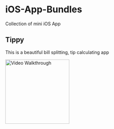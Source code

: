 # iOS-App-Bundles
Collection of mini iOS App

## Tippy
This is a beautiful bill splitting, tip calculating app

<img src='http://g.recordit.co/2MPG4h1FtI.gif' title='Video Walkthrough' width='200' alt='Video Walkthrough' />
